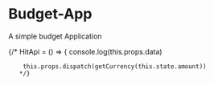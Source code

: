 # Budget-App
A simple budget Application


{/* HitApi = () => {
       	console.log(this.props.data)
       	
       	this.props.dispatch(getCurrency(this.state.amount))
       */}
